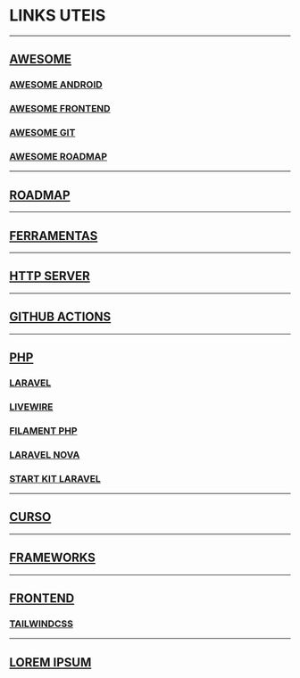 # LINKS UTEIS

---

## [AWESOME](AWESOME.md)
### [AWESOME ANDROID](AWESOME-ANDROID.md)
### [AWESOME FRONTEND](AWESOME-FRONTEND.md)
### [AWESOME GIT](AWESOME-GIT.md)
### [AWESOME ROADMAP](AWESOME-ROADMAP.md)

---

## [ROADMAP](ROADMAP.md)

---

## [FERRAMENTAS](FERRAMENTAS.md)

---

## [HTTP SERVER](HTTPSERVER.md)

---

## [GITHUB ACTIONS](GITHUBACTIONS.md)

---

## [PHP](PHP.md)

### [LARAVEL](PHP-LARAVEL.md)

### [LIVEWIRE](PHP-LIVEWIRE.md)

### [FILAMENT PHP](PHP-FILAMENTPHP.md)

### [LARAVEL NOVA](PHP-LARAVEL-NOVA.md)

### [START KIT LARAVEL](PHP-STARTKITLARAVEL.md)

---

## [CURSO](CURSO.md)

---

## [FRAMEWORKS](FRAMEWORKS.md)

---

## [FRONTEND](FRONTEND.md)

### [TAILWINDCSS](FRONTEND-TAILWINDCSS.md)

---

## [LOREM IPSUM](LOREMIPSUM.md)
